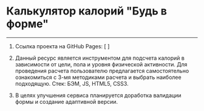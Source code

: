 # Калькулятор калорий "Будь в форме"

---

1. Ссылка проекта на GitHub Pages: [ ]

2. Данный ресурс является инструментом для подсчета калорий в зависимости от цели, пола и уровня физической активности. Для проведения расчета пользователю предлагается самостоятельно ознакомиться с 3-мя методиками расчета и выбрать наиболее подходящую. Стек: БЭМ, JS, HTML5, CSS3.

3. В целях улучшения сервиса планируется доработка валидации формы и создание адаптивной версии.
